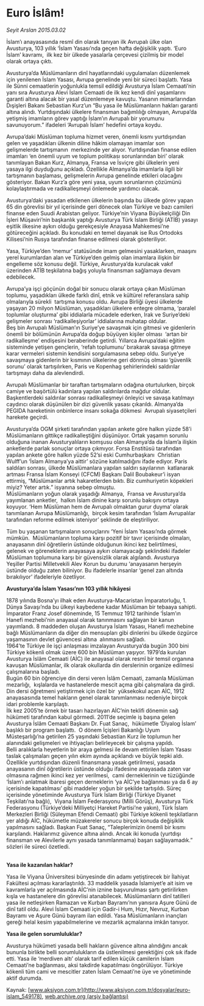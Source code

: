 # Euro İslâm!

*Seyit Arslan 2015.03.02*

<div class="pNewsDetailMainContent" itemprop="articleBody">
 <p>
  İslam’ı anayasasında resmî din olarak tanıyan ilk Avrupalı ülke olan Avusturya, 103 yıllık ‘İslam Yasası’nda geçen hafta değişiklik yaptı. ‘Euro İslam’ kavramı,  ilk kez bir ülkede yasalarla çerçevesi çizilmiş bir model olarak ortaya çıktı.
 </p>
 <p>
  Avusturya’da Müslümanların dinî hayatlarındaki uygulamaları düzenlemek için yenilenen İslam Yasası, Avrupa genelinde yeni bir süreci başlattı. Yasa ile Sünni cemaatlerin yoğunlukla temsil edildiği Avusturya İslam Cemaati’nin yanı sıra Avusturya Alevi İslam Cemaati de ilk kez kendi dinî yaşamlarını garanti altına alacak bir yasal düzenlemeye kavuştu. Yasanın mimarlarından Dışişleri Bakanı Sebastian Kurz’un “Bu yasa ile Müslümanların hakları garanti altına alındı. Yurtdışındaki ülkelere finansman bağımlılığı olmayan, Avrupa’da yetişmiş imamların görev yaptığı İslam’ın Avrupalı bir yorumunu savunuyorum.” ifadeleri ‘Avrupalı İslam’ hedefini ortaya koydu.
 </p>
 <p>
  Avrupa’daki Müslüman topluma hizmet veren, önemli kısmı yurtdışından gelen ve yaşadıkları ülkenin diline hâkim olamayan imamlar son gelişmelerde tartışmanın  merkezinde yer alıyor. Yurtdışından finanse edilen imamları ‘en önemli uyum ve toplum politikası sorunlarından biri’ olarak tanımlayan Bakan Kurz, Almanya, Fransa ve İsviçre gibi ülkelerin yeni yasaya ilgi duyduğunu açıkladı. Özellikle Almanya’da imamlarla ilgili bir tartışmanın başlaması, gelişmelerin Avrupa genelinde etkileri olacağını gösteriyor. Bakan Kurz’a göre yeni yasa, uyum sorunlarının çözümünü kolaylaştırmada ve radikalleşmeyi önlemede yardımcı olacak.
 </p>
 <p>
  Avusturya’daki yasadan etkilenen ülkelerin başında bu ülkede görev yapan 65 din görevlisi bir yıl içerisinde geri dönecek olan Türkiye ve bazı camileri finanse eden Suudi Arabistan geliyor. Türkiye’nin Viyana Büyükelçiliği Din İşleri Müşaviri’nin başkanlık yaptığı Avusturya Türk İslam Birliği (ATİB) yasayı eşitlik ilkesine aykırı olduğu gerekçesiyle Anayasa Mahkemesi’ne götüreceğini açıkladı. Bu konudaki en temel dayanak ise Rus Ortodoks Kilisesi’nin Rusya tarafından finanse edilmesi olarak gösteriliyor.
 </p>
 <p>
  Yasa, Türkiye’den ‘memur’ statüsünde imam gelmesini yasaklarken, maaşını yerel kurumlardan alan ve Türkiye’den gelmiş olan imamlara ilişkin bir engelleme söz konusu değil. Türkiye, Avusturya’da kurulacak vakıf üzerinden ATİB teşkilatına bağış yoluyla finansman sağlamaya devam edebilecek.
 </p>
 <p>
  Avrupa’ya işçi göçünün doğal bir sonucu olarak ortaya çıkan Müslüman toplumu, yaşadıkları ülkede farklı dinî, etnik ve kültürel referanslara sahip olmalarıyla sürekli  tartışma konusu oldu. Avrupa Birliği üyesi ülkelerde yaşayan 20 milyon Müslüman, yaşadıkları ülkelere entegre olmama, ‘paralel toplumlar oluşturma’ gibi iddialarla mücadele ederken, Irak ve Suriye’deki gelişmeler sonrası ‘radikalleşiyorlar’ iddialarına muhatap oldular.
  <br>
   Beş bin Avrupalı Müslüman’ın Suriye’ye savaşmak için gitmesi ve gidenlerin önemli bir bölümünün Avrupa’da doğup büyüyen kişiler olması  ‘artan bir radikalleşme’ endişesini beraberinde getirdi. Yıllarca Avrupa’daki eğitim sisteminde yetişen gençlerin, ‘refah toplumunu’ bırakarak savaşa gitmeye karar vermeleri sistemin kendisini sorgulamasına sebep oldu. Suriye’ye savaşmaya gidenlerin bir kısmının ülkelerine geri dönmüş olması ‘güvenlik sorunu’ olarak tartışılırken, Paris ve Kopenhag şehirlerindeki saldırılar tartışmayı daha da alevlendirdi.
  </br>
 </p>
 <p>
  Avrupalı Müslümanlar bir taraftan tartışmaların odağına oturtulurken, birçok camiye ve başörtülü kadınlara yapılan saldırılarda mağdur oldular. Başkentlerdeki saldırılar sonrası radikalleşmeyi önleyici ve savaşa katılmayı caydırıcı olarak düşünülen bir dizi güvenlik yasası çıkarıldı. Almanya’da PEGIDA hareketinin onbinlerce insanı sokağa dökmesi  Avrupalı siyasetçileri harekete geçirdi.
 </p>
 <p>
  Avusturya’da OGM şirketi tarafından yapılan ankete göre halkın yüzde 58’i Müslümanların gittikçe radikalleştiğini düşünüyor. Ortak yaşamın sorunlu olduğuna inanan Avusturyalıların komşusu olan Almanya’da da İslam’a ilişkin anketlerde parlak sonuçlar ortaya çıkmıyor. Forsa Enstitüsü tarafından yapılan ankete göre halkın yüzde 52’si eski Cumhurbaşkanı  Christian Wulff’un ‘İslam Almanya’ya aittir’ sözüne katılmadığını ifade ediyor. Paris saldıları sonrası, ülkede Müslümanlara yapılan saldırı sayılarının  katlanarak artması Fransa İslam Konseyi (CFCM) Başkanı Dalil Boubakeur’i isyan ettirmiş, “Müslümanlar artık hakaretlerden bıktı. Biz cumhuriyetin köpekleri miyiz? Yeter artık.” isyanına sebep olmuştu.
  <br>
   Müslümanların yoğun olarak yaşadığı Almanya,  Fransa ve Avusturya’da yayımlanan anketler,  halkın İslam dinine karşı sorunlu bakışını ortaya koyuyor. ‘Hem Müslüman hem de Avrupalı olmaktan gurur duyma’ olarak tanımlanan Avrupa Müslümanlığı,  birçok kesim tarafından ‘İslam Avrupalılar tarafından reforme edilmek isteniyor’ şeklinde de eleştiriliyor.
  </br>
 </p>
 <p>
  Tüm bu yaşanan tartışmaların sonuçlarını ‘Yeni İslam Yasası’nda görmek mümkün.  Müslümanların topluma karşı pozitif bir tavır içerisinde olmaları, anayasanın dinî öğretilerin üstünde olduğunun ikinci kez belirtilmesi, gelenek ve göreneklerin anayasaya aykırı olamayacağı şeklindeki ifadeler Müslüman toplumuna karşı bir güvensizlik olarak algılandı. Avusturya Yeşiller Partisi Milletvekili Alev Korun bu durumu ‘anayasanın herşeyin üstünde olduğu zaten biliniyor. Bu ifadelerle insanlar ‘genel zan altında bırakılıyor’ ifadeleriyle özetliyor.
 </p>
 <p>
  <strong>
   Avusturya’da İslam Yasası’nın 103 yıllık hikâyesi
  </strong>
 </p>
 <p>
  1878 yılında Bosna’yı ilhak eden Avusturya-Macaristan İmparatorluğu, 1. Dünya Savaşı’nda bu ülkeyi kaybedene kadar Müslüman bir tebaaya sahipti. İmparator Franz Josef döneminde, 15 Temmuz 1912 tarihinde ‘İslam’ın Hanefi mezhebi’nin anayasal olarak tanınmasını sağlayan bir kanun yayımlandı. 8 maddeden oluşan Avusturya İslam Yasası, Hanefi mezhebine bağlı Müslümanların da diğer din mensupları gibi dinlerini bu ülkede özgürce yaşamasının devlet güvencesi altına  alınmasını sağladı.
  <br>
   1964’te Türkiye ile işçi anlaşması imzalayan Avusturya’da bugün 300 bini Türkiye kökenli olmak üzere 600 bin Müslüman yaşıyor. 1979’da kurulan Avusturya İslâm Cemaati (AİC) ile anayasal olarak resmî bir temsil organına kavuşan Müslümanlar, ilk olarak okullarda din derslerinin organize edilmesi çalışmalarına başladı.
   <br>
    Bugün 60 bin öğrenciye din dersi veren İslâm Cemaati, zamanla Müslüman mezarlığı,  kışlalarda ve hastanelerde mescit açma gibi çalışmalara da girdi.  Din dersi öğretmeni yetiştirmek için özel bir  yüksekokul açan AİC, 1912 anayasasında temel hakların genel olarak tanımlanması nedeniyle birçok idari problemle karşılaştı.
    <br/>
    İlk kez 2005’te örnek bir tasarı hazırlayan AİC’nin teklifi dönemin sağ hükümeti tarafından kabul görmedi. 2011’de seçimle iş başına gelen Avusturya İslâm Cemaati Başkanı Dr. Fuat Sanaç,  hükümetle ‘Diyalog İslam’ başlıklı bir program başlattı.  O dönem İçişleri Bakanlığı Uyum Müsteşarlığı’na getirilen 25 yaşındaki Sebastian Kurz ile toplumun her alanındaki gelişmeleri ve ihtiyaçları belirleyecek bir çalışma yapıldı.
    <br/>
    Belli aralıklarla heyetlerin bir araya gelmesi ile devam ettirilen İslam Yasası taslak çalışmaları geçen yılın ekim ayında açıklandı ve büyük tepki aldı. Özellikle yurtdışından düzenli finansmana yasak getirilmesi, yasada anayasanın dinî öğretilerin üstünde olduğu ifadesine anayasada zaten var olmasına rağmen ikinci kez yer verilmesi,  cami derneklerinin ve tüzüğünde ‘İslam’ı anlatmak ibaresi geçen derneklerin ‘ya AİC’ye bağlanması ya da 6 ay içerisinde kapatılması’ gibi maddeler yoğun bir şekilde tartışıldı. Süreç içerisinde yönetiminde Avusturya Türk İslam Birliği (Türkiye Diyanet Teşkilatı’na bağlı),  Viyana İslam Federasyonu (Milli Görüş), Avusturya Türk Federasyonu (Türkiye’deki Milliyetçi Hareket Partisi’ne yakın), Türk İslam Merkezleri Birliği (Süleyman Efendi Cemaati) gibi Türkiye kökenli teşkilatların yer aldığı AİC, hükümetle müzakereler sonucu birçok konuda değişiklik yapılmasını sağladı. Başkan Fuat Sanaç, “Taleplerimizin önemli bir kısmı karşılandı. Haklarımız güvence altına alındı. Ancak iki konuda (yurtdışı finansman ve Alevilerle aynı yasada tanımlanmama) başarı sağlayamadık.” sözleri ile süreci özetledi.
   </br>
  </br>
 </p>
 <p>
  <strong>
   Yasa ile kazanılan haklar?
  </strong>
 </p>
 <p>
  Yasa ile Viyana Üniversitesi bünyesinde din adamı yetiştirecek bir İlahiyat Fakültesi açılması kararlaştırıldı. 33 maddelik yasada İslamiyet’e ait isim ve kavramlarla yer açılmasında AİC’nin iznine başvurulması şartı getirilirken kışla ve hastanelere din görevlisi atanabilecek. Müslümanların dinî tatilleri yasa ile netleşirken Ramazan ve Kurban Bayramı’nın yanısıra Aşure Günü de dinî tatil oldu. Alevi İslam Cemaati için Gadir-i Hum, Hızır, Nevruz, Kurban Bayramı ve Aşure Günü bayram ilan edildi. Yasa Müslümanların inançları gereği helal kesim yapabilmelerine ve mezarlık açmalarına imkân tanıyor.
 </p>
 <p>
  <strong>
   Yasa ile gelen sorumluluklar?
  </strong>
 </p>
 <p>
  Avusturya hükümeti yasada belli hakların güvence altına alındığını ancak bununla birlikte belli sorumlulukların da üstlenilmesi gerektiğini çok sık ifade etti. Yasa ile ‘merdiven altı’ olarak tarif edilen küçük camilerin İslam Cemaati’ne bağlanması, aksi takdirde kapatılması öngörülüyor. Türkiye kökenli tüm cami ve mescitler zaten İslam Cemaati’ne üye ve yönetiminde aktif durumda.
 </p>
</div>


Kaynak: [www.aksiyon.com.tr](http://www.aksiyon.com.tr/dosyalar/euro-islam_549178), [web.archive.org (arşiv bağlantısı)](http://web.archive.org/web/20150706061857/http://www.aksiyon.com.tr/dosyalar/euro-islam_549178)
